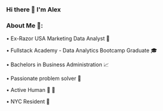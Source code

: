 ### Hi there 👋 I'm Alex 
### About Me 🧔:

• Ex-Razor USA Marketing Data Analyst 🛴

• Fullstack Academy - Data Analytics Bootcamp Graduate 🎓

• Bachelors in Business Administration 📈  

• Passionate problem solver 🧠 

• Active Human 🏀 🎸 

• NYC Resident 🗽
